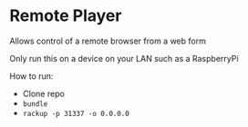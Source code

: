 # Remote Player

Allows control of a remote browser from a web form

Only run this on a device on your LAN such as a RaspberryPi

How to run:

- Clone repo
- `bundle`
- `rackup -p 31337 -o 0.0.0.0`

